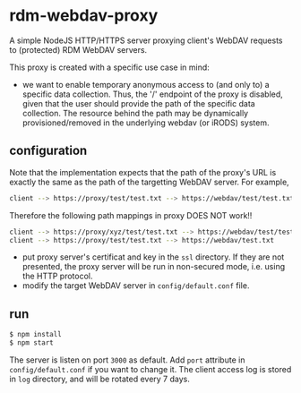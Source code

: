 # rdm-webdav-proxy

A simple NodeJS HTTP/HTTPS server proxying client's WebDAV requests to (protected) RDM WebDAV servers.

This proxy is created with a specific use case in mind:

- we want to enable temporary anonymous access to (and only to) a specific data collection.  Thus, the '/' endpoint of the proxy is disabled, given that the user should provide the path of the specific data collection.  The resource behind the path may be dynamically provisioned/removed in the underlying webdav (or iRODS) system.

## configuration

Note that the implementation expects that the path of the proxy's URL is exactly the same as the path of the targetting WebDAV server.  For example,

```bash
client --> https://proxy/test/test.txt --> https://webdav/test/test.txt
```

Therefore the following path mappings in proxy DOES NOT work!!

```bash
client --> https://proxy/xyz/test/test.txt --> https://webdav/test/tests.txt
client --> https://proxy/test/test.txt --> https://webdav/test.txt
```

- put proxy server's certificat and key in the `ssl` directory.  If they are not presented, the proxy server will be run in non-secured mode, i.e. using the HTTP protocol.
- modify the target WebDAV server in `config/default.conf` file.

## run

```bash
$ npm install
$ npm start
```

The server is listen on port `3000` as default.  Add `port` attribute in `config/default.conf` if you want to change it.  The client access log is stored in `log` directory, and will be rotated every 7 days.
